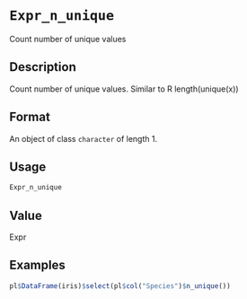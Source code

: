 # `Expr_n_unique`

Count number of unique values


## Description

Count number of unique values.
 Similar to R length(unique(x))


## Format

An object of class `character` of length 1.


## Usage

```r
Expr_n_unique
```


## Value

Expr


## Examples

```r
pl$DataFrame(iris)$select(pl$col("Species")$n_unique())
```


